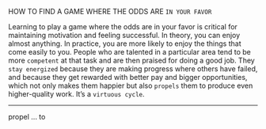 HOW TO FIND A GAME WHERE THE ODDS ARE `IN YOUR FAVOR`

Learning to play a game where the odds are in your favor is critical for
maintaining motivation and feeling successful. In theory, you can
enjoy almost anything. In practice, you are more likely to enjoy the
things that come easily to you. People who are talented in a particular
area tend to be more `competent` at that task and are then praised for
doing a good job. They `stay energized` because they are making
progress where others have failed, and because they get rewarded with
better pay and bigger opportunities, which not only makes them
happier but also `propels` them to produce even higher-quality work.
It’s a `virtuous cycle`.


---
propel ... to